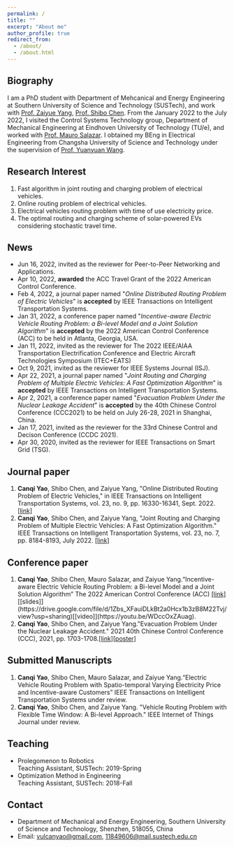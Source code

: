 ```yaml
---
permalink: /
title: ""
excerpt: "About me"
author_profile: true
redirect_from: 
  - /about/
  - /about.html
---
```


Biography
------
I am a PhD student with Department of Mehcanical and Energy Engineering at Southern University of Science and Technology (SUSTech), and work with [Prof. Zaiyue Yang](http://faculty.sustech.edu.cn/yangzy3/en/), [Prof. Shibo Chen](https://faculty.sustech.edu.cn/chensb/en/). From the January 2022 to the July 2022, I visited the Control Systems Technology group, Department of Mechanical Engineering at Eindhoven University of Technology (TU/e), and worked with [Prof. Mauro Salazar](https://scholar.google.ch/citations?user=0Z9zTYwAAAAJ&hl=en). I obtained my BEng in Electrical Engineering from Changsha University of Science and Technology under the supervision of [Prof. Yuanyuan Wang](https://www.csust.edu.cn/dq/info/1083/4065.htm).

Research Interest
------
1. Fast algorithm in joint routing and charging problem of electrical vehicles.
2. Online routing problem of electrical vehicles.
3. Electrical vehicles routing problem with time of use electricity price. 
4. The optimal routing and charging scheme of solar-powered EVs considering stochastic travel time.




News
------
* Jun 16, 2022, invited as the reviewer for Peer-to-Peer Networking and Applications. 
* Apr 10, 2022, **awarded** the ACC Travel Grant of the 2022 American Control Conference.
* Feb 4, 2022, a journal paper named "_Online Distributed Routing Problem of Electric Vehicles_" is **accepted** by IEEE Transactions on Intelligent Transportation Systems.
* Jan 31, 2022, a conference paper named "_Incentive-aware Electric Vehicle Routing Problem: a Bi-level Model and a Joint Solution Algorithm_" is **accepted** by the 2022 American Control Conference (ACC) to be held in Atlanta, Georgia, USA.
* Jan 11, 2022, invited as the reviewer for The 2022 IEEE/AIAA Transportation Electrification Conference and Electric Aircraft Technologies Symposium (ITEC+EATS)
* Oct 9, 2021, invited as the reviewer for IEEE Systems Journal (ISJ). 
* Apr 22, 2021, a journal paper named "_Joint Routing and Charging Problem of Multiple Electric Vehicles: A Fast Optimization Algorithm_" is **accepted** by IEEE Transactions on Intelligent Transportation Systems.
* Apr 2, 2021, a conference paper named "_Evacuation Problem Under the Nuclear Leakage Accident_" is **accepted** by the 40th Chinese Control Conference (CCC2021) to be held on July 26-28, 2021 in Shanghai, China.
* Jan 17, 2021, invited as the reviewer for the 33rd Chinese Control and Decison Conference (CCDC 2021).
* Apr 30, 2020, invited as the reviewer for IEEE Transactions on Smart Grid (TSG). 


Journal paper
------
1. **Canqi Yao**, Shibo Chen, and Zaiyue Yang, "Online Distributed Routing Problem of Electric Vehicles," in IEEE Transactions on Intelligent Transportation Systems, vol. 23, no. 9, pp. 16330-16341, Sept. 2022.[[link]](https://ieeexplore.ieee.org/document/9713755)
2. **Canqi Yao**, Shibo Chen, and Zaiyue Yang, "Joint Routing and Charging Problem of Multiple Electric Vehicles: A Fast Optimization Algorithm." IEEE Transactions on Intelligent Transportation Systems, vol. 23, no. 7, pp. 8184-8193, July 2022. [[link]](https://ieeexplore.ieee.org/document/9430759)



Conference paper
------
1. **Canqi Yao**, Shibo Chen, Mauro Salazar, and Zaiyue Yang.“Incentive-aware Electric Vehicle Routing Problem: a Bi-level Model and a Joint Solution Algorithm” The 2022 American Control Conference (ACC) [[link]]([https://arxiv.org/abs/2110.06441](https://ieeexplore.ieee.org/abstract/document/9867256?casa_token=iIatGqxFdiEAAAAA:-mYWX7a4rJ4QDkuP9r-FO8IKCHJdQg34fTPNuYE2q8jGuBMTkGBGG6JVCOEkkOEjoP-ZC1JP_g))[[slides]](https://drive.google.com/file/d/1Zbs_XFauiDLkBt2a0Hcx1b3zB8M22Tvj/view?usp=sharing)[[video]](https://youtu.be/WDccOxZAuag).
2. **Canqi Yao**, Shibo Chen, and Zaiyue Yang."Evacuation Problem Under the Nuclear Leakage Accident." 2021 40th Chinese Control Conference (CCC), 2021, pp. 1703-1708.[[link]](https://ieeexplore.ieee.org/document/9549934)[[poster]](https://drive.google.com/file/d/1wSui_pT8jHNKOOIKA6uj6N5EAo1MJcAJ/view?usp=sharing)




Submitted Manuscripts
------
1. **Canqi Yao**, Shibo Chen, Mauro Salazar, and Zaiyue Yang.“Electric Vehicle Routing Problem with Spatio-temporal Varying Electricity Price and Incentive-aware Customers”  IEEE Transactions on Intelligent Transportation Systems under review. 
2. **Canqi Yao**, Shibo Chen, and Zaiyue Yang. "Vehicle Routing Problem with Flexible Time Window: A Bi-level Approach." IEEE Internet of Things Journal under review.



Teaching
------
* Prolegomenon to Robotics<br/>Teaching Assistant, SUSTech: 2019-Spring
* Optimization Method in Engineering<br/>Teaching Assistant, SUSTech: 2018-Fall


Contact
------
* Department of Mechanical and Energy Engineering, Southern University of Science and Technology, Shenzhen, 518055, China
* Email: vulcanyao@gmail.com, 11849606@mail.sustech.edu.cn






